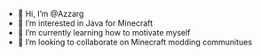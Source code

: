 - 👋 Hi, I’m @Azzarg
- 👀 I’m interested in Java for Minecraft
- 🌱 I’m currently learning how to motivate myself
- 💞️ I’m looking to collaborate on Minecraft modding communitues
